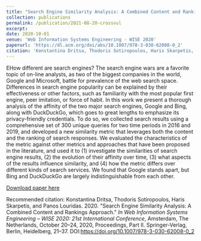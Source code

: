 ```yaml
---
title: "Search Engine Similarity Analysis: A Combined Content and Rankings Approach"
collection: publications
permalink: /publication/2021-08-20-crossvul
excerpt: 
date: 2020-10-01
venue: 'Web Information Systems Engineering - WISE 2020'
paperurl: 'https://dl.acm.org/doi/abs/10.1007/978-3-030-62008-0_2'
citation: 'Konstantina Dritsa, Thodoris Sotiropoulos, Haris Skarpetis, and Panos Louridas. 2020. &quot;Search Engine Similarity Analysis: A Combined Content and Rankings Approach.&quot; <i>In Web Information Systems Engineering – WISE 2020: 21st International Conference</i>, Amsterdam, The Netherlands, October 20–24, 2020, Proceedings, Part II. Springer-Verlag, Berlin, Heidelberg, 21–37. DOI:https://doi.org/10.1007/978-3-030-62008-0_2'
---
```

EHow different are search engines? The search engine wars are a favorite topic of on-line analysts, as two of the biggest companies in the world, Google and Microsoft, battle for prevalence of the web search space. Differences in search engine popularity can be explained by their effectiveness or other factors, such as familiarity with the most popular first engine, peer imitation, or force of habit. In this work we present a thorough analysis of the affinity of the two major search engines, Google and Bing, along with DuckDuckGo, which goes to great lengths to emphasize its privacy-friendly credentials. To do so, we collected search results using a comprehensive set of 300 unique queries for two time periods in 2016 and 2019, and developed a new similarity metric that leverages both the content and the ranking of search responses. We evaluated the characteristics of the metric against other metrics and approaches that have been proposed in the literature, and used it to (1) investigate the similarities of search engine results, (2) the evolution of their affinity over time, (3) what aspects of the results influence similarity, and (4) how the metric differs over different kinds of search services. We found that Google stands apart, but Bing and DuckDuckGo are largely indistinguishable from each other.

[Download paper here](https://dritsa-konstantina.github.io/files/NDLM21.pdf)

Recommended citation: Konstantina Dritsa, Thodoris Sotiropoulos, Haris Skarpetis, and Panos Louridas. 2020. &quot;Search Engine Similarity Analysis: A Combined Content and Rankings Approach.&quot; <i>In Web Information Systems Engineering – WISE 2020: 21st International Conference</i>, Amsterdam, The Netherlands, October 20–24, 2020, Proceedings, Part II. Springer-Verlag, Berlin, Heidelberg, 21–37. DOI:https://doi.org/10.1007/978-3-030-62008-0_2
